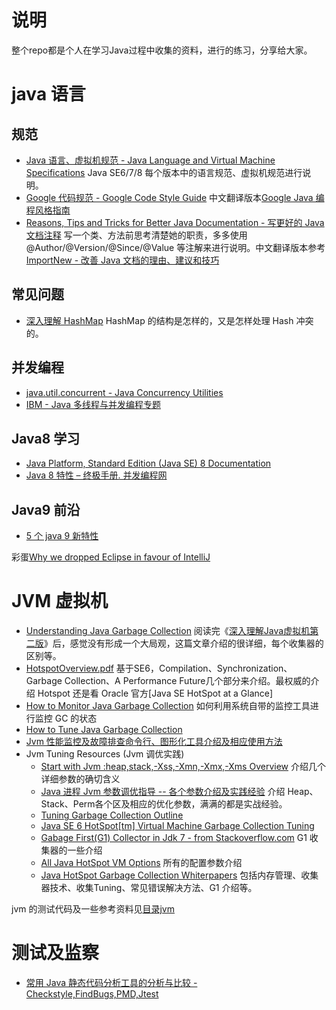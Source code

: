
说明
======

整个repo都是个人在学习Java过程中收集的资料，进行的练习，分享给大家。

# java 语言

## 规范
- [Java 语言、虚拟机规范 - Java Language and Virtual Machine Specifications](http://docs.oracle.com/javase/specs/) Java SE6/7/8 每个版本中的语言规范、虚拟机规范进行说明。
- [Google 代码规范 - Google Code Style Guide](http://google-styleguide.googlecode.com/svn/trunk/javaguide.html) 中文翻译版本[Google Java 编程风格指南](http://www.hawstein.com/posts/google-java-style.html)
- [Reasons, Tips and Tricks for Better Java Documentation - 写更好的 Java 文档注释](http://zeroturnaround.com/rebellabs/reasons-tips-and-tricks-for-better-java-documentation/) 写一个类、方法前思考清楚她的职责，多多使用 @Author/@Version/@Since/@Value 等注解来进行说明。中文翻译版本参考[ImportNew - 改善 Java 文档的理由、建议和技巧](http://www.importnew.com/16459.html)


## 常见问题
- [深入理解 HashMap](https://github.com/guohongjun/HashMap-System-Learning) HashMap 的结构是怎样的，又是怎样处理 Hash 冲突的。

## 并发编程
- [java.util.concurrent - Java Concurrency Utilities](http://tutorials.jenkov.com/java-util-concurrent/index.html)
- [IBM - Java 多线程与并发编程专题](http://www.ibm.com/developerworks/cn/java/j-concurrent/)

## Java8 学习
- [Java Platform, Standard Edition (Java SE) 8 Documentation](http://docs.oracle.com/javase/8/)
- [Java 8 特性 – 终极手册. 并发编程网](http://ifeve.com/java-8-features-tutorial/)

## Java9 前沿
- [5 个 java 9 新特性](http://www.importnew.com/16280.html)

彩蛋[Why we dropped Eclipse in favour of IntelliJ](https://plumbr.eu/blog/java/why-we-dropped-eclipse-in-favour-of-intellij)

# JVM 虚拟机

- [Understanding Java Garbage Collection](http://www.cubrid.org/blog/dev-platform/understanding-java-garbage-collection/) 阅读完《[深入理解Java虚拟机第二版](https://github.com/xirong/my-java/blob/master/jvm/%E6%B7%B1%E5%85%A5%E7%90%86%E8%A7%A3java%E8%99%9A%E6%8B%9F%E6%9C%BA%E7%AC%94%E8%AE%B0.xmind)》后，感觉没有形成一个大局观，这篇文章介绍的很详细，每个收集器的区别等。
- [HotspotOverview.pdf](https://www.cs.princeton.edu/picasso/mats/HotspotOverview.pdf) 基于SE6，Compilation、Synchronization、Garbage Collection、A Performance Future几个部分来介绍。最权威的介绍 Hotspot 还是看 Oracle 官方[Java SE HotSpot at a Glance]
- [How to Monitor Java Garbage Collection](http://www.cubrid.org/blog/dev-platform/how-to-monitor-java-garbage-collection/) 如何利用系统自带的监控工具进行监控 GC 的状态
- [How to Tune Java Garbage Collection](http://www.cubrid.org/blog/dev-platform/how-to-tune-java-garbage-collection/)
- [Jvm 性能监控及故障排查命令行、图形化工具介绍及相应使用方法](http://www.ixirong.com/2015/08/01/jvm-monitor-tools/)
- Jvm Tuning Resources (Jvm 调优实践)
	- [Start with Jvm :heap,stack,-Xss,-Xmn,-Xmx,-Xms Overview](http://www.avricot.com/blog/?post/2010/05/03/Get-started-with-java-JVM-memory-(heap%2C-stack%2C-xss-xms-xmx-xmn...)) 介绍几个详细参数的确切含义
	- [Java 进程 Jvm 参数调优指导 -- 各个参数介绍及实践经验](jvm/Java进程JVM参数调优指导.pdf) 介绍 Heap、Stack、Perm各个区及相应的优化参数，满满的都是实战经验。
	- [Tuning Garbage Collection Outline](http://www.petefreitag.com/articles/gctuning/)
	- [Java SE 6 HotSpot[tm] Virtual Machine Garbage Collection Tuning](http://www.oracle.com/technetwork/java/javase/gc-tuning-6-140523.html)
	- [Gabage First(G1) Collector in Jdk 7 - from Stackoverflow.com](http://stackoverflow.com/questions/8111310/java-7-jdk-7-garbage-collection-and-documentation) G1 收集器的一些介绍
	- [All Java HotSpot VM Options](http://www.oracle.com/technetwork/articles/java/vmoptions-jsp-140102.html) 所有的配置参数介绍
	- [Java HotSpot Garbage Collection Whiterpapers](http://www.oracle.com/technetwork/articles/java/index-jsp-140228.html) 包括内存管理、收集器技术、收集Tuning、常见错误解决方法、G1 介绍等。

jvm 的测试代码及一些参考资料见[目录jvm](jvm/)

# 测试及监察
- [常用 Java 静态代码分析工具的分析与比较 - Checkstyle,FindBugs,PMD,Jtest](https://www.ibm.com/developerworks/cn/java/j-lo-statictest-tools/)
